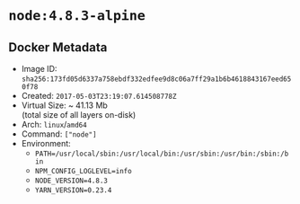 # `node:4.8.3-alpine`

## Docker Metadata

- Image ID: `sha256:173fd05d6337a758ebdf332edfee9d8c06a7ff29a1b6b4618843167eed650f78`
- Created: `2017-05-03T23:19:07.614508778Z`
- Virtual Size: ~ 41.13 Mb  
  (total size of all layers on-disk)
- Arch: `linux`/`amd64`
- Command: `["node"]`
- Environment:
  - `PATH=/usr/local/sbin:/usr/local/bin:/usr/sbin:/usr/bin:/sbin:/bin`
  - `NPM_CONFIG_LOGLEVEL=info`
  - `NODE_VERSION=4.8.3`
  - `YARN_VERSION=0.23.4`
